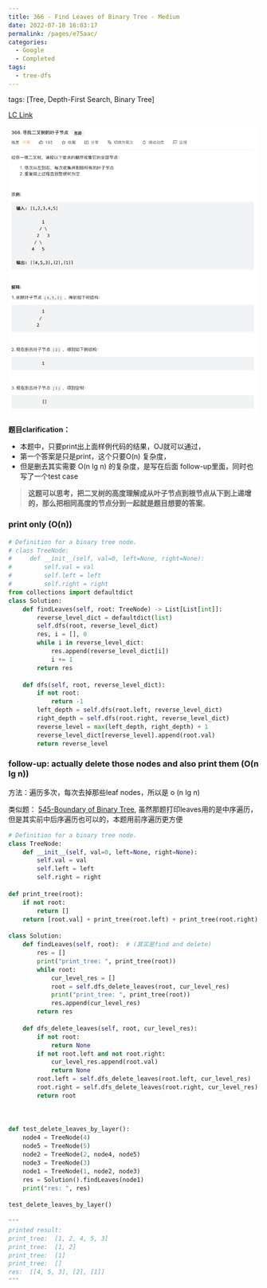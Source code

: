 ```yaml
---
title: 366 - Find Leaves of Binary Tree - Medium
date: 2022-07-10 16:03:17
permalink: /pages/e75aac/
categories:
  - Google
  - Completed
tags:
  - tree-dfs
---
```

tags: [Tree, Depth-First Search, Binary Tree]

[LC Link](https://leetcode.cn/problems/find-leaves-of-binary-tree/)

![](https://raw.githubusercontent.com/emmableu/image/master/202207101614413.png)


**题目clarification：**
- 本题中，只要print出上面样例代码的结果，OJ就可以通过，
- 第一个答案是只是print，这个只要O(n) 复杂度，
- 但是删去其实需要 O(n lg n) 的复杂度，是写在后面 follow-up里面，同时也写了一个test case


> **这题可以思考，把二叉树的高度理解成从叶子节点到根节点从下到上递增的，那么把相同高度的节点分到一起就是题目想要的答案**。

### print only (O(n))
```python
# Definition for a binary tree node.
# class TreeNode:
#     def __init__(self, val=0, left=None, right=None):
#         self.val = val
#         self.left = left
#         self.right = right
from collections import defaultdict
class Solution:
    def findLeaves(self, root: TreeNode) -> List[List[int]]:
        reverse_level_dict = defaultdict(list)
        self.dfs(root, reverse_level_dict)
        res, i = [], 0
        while i in reverse_level_dict:
            res.append(reverse_level_dict[i])
            i += 1
        return res

    def dfs(self, root, reverse_level_dict):
        if not root:
            return -1
        left_depth = self.dfs(root.left, reverse_level_dict) 
        right_depth = self.dfs(root.right, reverse_level_dict) 
        reverse_level = max(left_depth, right_depth) + 1
        reverse_level_dict[reverse_level].append(root.val)
        return reverse_level
```


### follow-up: actually delete those nodes and also print them (O(n lg n))
方法：遍历多次，每次去掉那些leaf nodes，所以是 o (n lg n)

类似题： [545-Boundary of Binary Tree](https://emmableu.github.io/blog/pages/33ffa4), 虽然那题打印leaves用的是中序遍历，但是其实前中后序遍历也可以的，本题用前序遍历更方便

```python
# Definition for a binary tree node.  
class TreeNode:  
    def __init__(self, val=0, left=None, right=None):  
        self.val = val  
        self.left = left  
        self.right = right  
  
def print_tree(root):  
    if not root:  
        return []  
    return [root.val] + print_tree(root.left) + print_tree(root.right)  
  
class Solution:  
    def findLeaves(self, root):  # (其实是find and delete)
        res = []  
        print("print_tree: ", print_tree(root))  
        while root:  
            cur_level_res = []  
            root = self.dfs_delete_leaves(root, cur_level_res)  
            print("print_tree: ", print_tree(root))  
            res.append(cur_level_res)  
        return res  
  
    def dfs_delete_leaves(self, root, cur_level_res):  
        if not root:  
            return None        
        if not root.left and not root.right:  
            cur_level_res.append(root.val)  
            return None  
        root.left = self.dfs_delete_leaves(root.left, cur_level_res)  
        root.right = self.dfs_delete_leaves(root.right, cur_level_res)  
        return root  
  
  
  
def test_delete_leaves_by_layer():  
    node4 = TreeNode(4)  
    node5 = TreeNode(5)  
    node2 = TreeNode(2, node4, node5)  
    node3 = TreeNode(3)  
    node1 = TreeNode(1, node2, node3)  
    res = Solution().findLeaves(node1)  
    print("res: ", res)  
  
test_delete_leaves_by_layer()  
  
"""  
printed result:  
print_tree:  [1, 2, 4, 5, 3]  
print_tree:  [1, 2]  
print_tree:  [1]  
print_tree:  []  
res:  [[4, 5, 3], [2], [1]]  
"""
```